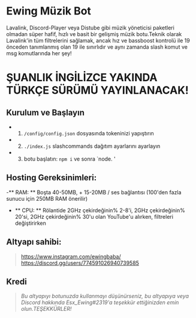 # Ewing Müzik Bot
Lavalink, Discord-Player veya Distube gibi müzik yöneticisi paketleri olmadan süper hafif, hızlı ve basit bir gelişmiş müzik botu.Teknik olarak Lavalink'in tüm filtrelerini sağlamak, ancak hız ve bassboost kontrolü ile 19 önceden tanımlanmış olan 19 ile sınırlıdır ve aynı zamanda slash komut ve msg komutlarında her şey!

# ŞUANLIK İNGİLİZCE YAKINDA TÜRKÇE SÜRÜMÜ YAYINLANACAK!

## Kurulum ve Başlayın

- 1. `/config/config.json` dosyasında tokeninizi yapıştırın
- 2. `./index.js` slashcommands dağıtım ayarlarını ayarlayın
- 3. botu başlatın: `npm i` ve sonra `node. '

## Hosting Gereksinimleri:

-** RAM: ** Boşta 40-50MB, + 15-20MB / ses bağlantısı (100'den fazla sunucu için 250MB RAM önerilir)
- ** CPU: ** Rölantide 2GHz çekirdeğinin% 2-8'i, 2GHz çekirdeğinin% 20'si, 2GHz çekirdeğinin% 30'u olan YouTube'u alırken, filtreleri değiştirirken

## Altyapı sahibi:

> https://www.instagram.com/ewingbaba/
> https://discord.gg/users/774591026940739585

## Kredi

> *Bu altyapıyı botunuzda kullanmayı düşünürseniz, bu altyapıya veya Discord hakkında Esx_Ewing#2319'a teşekkür ettiğinizden emin olun.TEŞEKKÜRLER!*